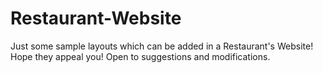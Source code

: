 # Restaurant-Website

Just some sample layouts which can be added in a Restaurant's Website!
Hope they appeal you!
Open to suggestions and modifications.
